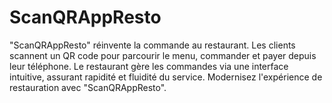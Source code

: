 # ScanQRAppResto
"ScanQRAppResto" réinvente la commande au restaurant. Les clients scannent un QR code pour parcourir le menu, commander et payer depuis leur téléphone. Le restaurant gère les commandes via une interface intuitive, assurant rapidité et fluidité du service. Modernisez l'expérience de restauration avec "ScanQRAppResto".
